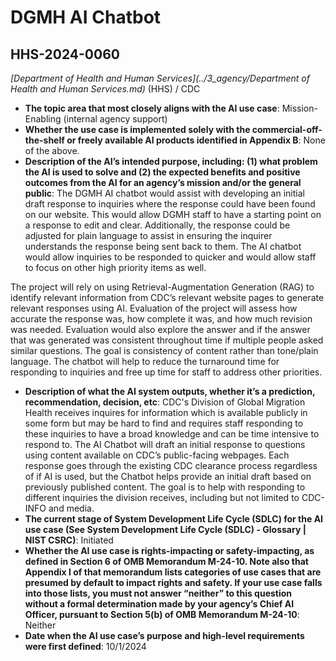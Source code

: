 # DGMH AI Chatbot
## HHS-2024-0060
_[Department of Health and Human Services](../3_agency/Department of Health and Human Services.md)_ (HHS) / CDC


+ **The topic area that most closely aligns with the AI use case**: Mission-Enabling (internal agency support)
+ **Whether the use case is implemented solely with the commercial-off-the-shelf or freely available AI products identified in Appendix B**: None of the above.
+ **Description of the AI’s intended purpose, including: (1) what problem the AI is used to solve and (2) the expected benefits and positive outcomes from the AI for an agency’s mission and/or the general public**: The DGMH AI chatbot would assist with developing an initial draft response to  inquiries where the response could have been found on our website. This would allow DGMH staff to have a starting point on a response to edit and clear. Additionally, the response could be adjusted for plain language to assist in ensuring the inquirer understands the response being sent back to them. The AI chatbot would allow inquiries to be responded to quicker and would allow staff to focus on other high priority items as well.   

The project will rely on using Retrieval-Augmentation Generation (RAG) to identify relevant information from CDC’s relevant website pages to generate relevant responses using AI. Evaluation of the project will assess how accurate the response was, how complete it was, and how much revision was needed. Evaluation would also explore the answer and if the answer that was generated was consistent throughout time if multiple people asked similar questions.   The goal is consistency of content rather than tone/plain language. The chatbot will help to reduce the turnaround time for responding to inquiries and free up time for staff to address other priorities.
+ **Description of what the AI system outputs, whether it’s a prediction, recommendation, decision, etc**: CDC's Division of Global Migration Health receives inquires for information which is available publicly in some form but may be hard to find and requires staff responding to these inquiries to have a broad knowledge and can be time intensive to respond to. The AI Chatbot will draft an initial response to questions using content available on CDC’s public-facing webpages. Each response goes through the existing CDC clearance process regardless of if AI is used, but the Chatbot helps provide an initial draft based on previously published content. The goal is to help with responding to different inquiries the division receives, including but not limited to CDC-INFO and media.
+ **The current stage of System Development Life Cycle (SDLC) for the AI use case (See System Development Life Cycle (SDLC) - Glossary | NIST CSRC)**: Initiated
+ **Whether the AI use case is rights-impacting or safety-impacting, as defined in Section 6 of OMB Memorandum M-24-10. Note also that Appendix I of that memorandum lists categories of use cases that are presumed by default to impact rights and safety. If your use case falls into those lists, you must not answer “neither” to this question without a formal determination made by your agency’s Chief AI Officer, pursuant to Section 5(b) of OMB Memorandum M-24-10**: Neither
+ **Date when the AI use case’s purpose and high-level requirements were first defined**: 10/1/2024